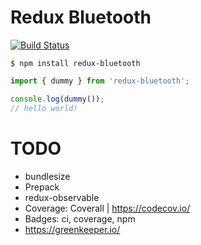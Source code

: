 # Redux Bluetooth

[![Build Status](https://travis-ci.org/jvallelunga/redux-bluetooth.svg?branch=master)](https://travis-ci.org/jvallelunga/redux-bluetooth)

```shell
$ npm install redux-bluetooth
```

```javascript
import { dummy } from 'redux-bluetooth';

console.log(dummy());
// hello world!
```


# TODO 

- bundlesize
- Prepack
- redux-observable
- Coverage: Coverall | https://codecov.io/
- Badges: ci, coverage, npm
- https://greenkeeper.io/